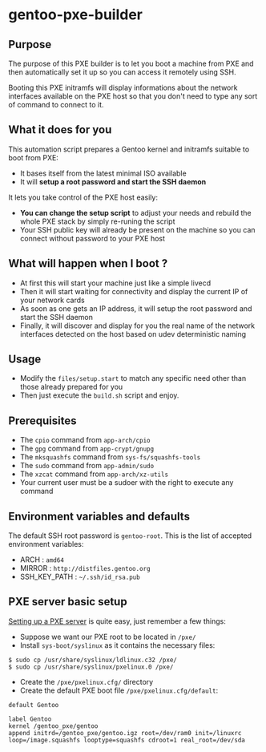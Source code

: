 gentoo-pxe-builder
==================

## Purpose
The purpose of this PXE builder is to let you boot a machine from PXE and then automatically set it up so you can access it remotely using SSH.

Booting this PXE initramfs will display informations about the network interfaces available on the PXE host so that you don't need to type any sort of command to connect to it.

## What it does for you
This automation script prepares a Gentoo kernel and initramfs suitable to boot from PXE:
* It bases itself from the latest minimal ISO available
* It will **setup a root password and start the SSH daemon**

It lets you take control of the PXE host easily:
* **You can change the setup script** to adjust your needs and rebuild the whole PXE stack by simply re-runing the script
* Your SSH public key will already be present on the machine so you can connect without password to your PXE host

## What will happen when I boot ?
* At first this will start your machine just like a simple livecd
* Then it will start waiting for connectivity and display the current IP of your network cards
* As soon as one gets an IP address, it will setup the root password and start the SSH daemon
* Finally, it will discover and display for you the real name of the network interfaces detected on the host based on udev deterministic naming

## Usage
* Modify the `files/setup.start` to match any specific need other than those already prepared for you
* Then just execute the `build.sh` script and enjoy.

## Prerequisites

* The `cpio` command from `app-arch/cpio`
* The `gpg` command from `app-crypt/gnupg`
* The `mksquashfs` command from `sys-fs/squashfs-tools`
* The `sudo` command from `app-admin/sudo`
* The `xzcat` command from `app-arch/xz-utils`
* Your current user must be a sudoer with the right to execute any command

## Environment variables and defaults
The default SSH root password is `gentoo-root`. This is the list of accepted environment variables:
* ARCH : `amd64`
* MIRROR : `http://distfiles.gentoo.org`
* SSH_KEY_PATH : `~/.ssh/id_rsa.pub`

## PXE server basic setup
[Setting up a PXE server](http://www.gentoo-wiki.info/HOWTO_Gentoo_Diskless_Install#Server_setup) is quite easy, just remember a few things:
* Suppose we want our PXE root to be located in `/pxe/`
* Install `sys-boot/syslinux` as it contains the necessary files:

```
$ sudo cp /usr/share/syslinux/ldlinux.c32 /pxe/
$ sudo cp /usr/share/syslinux/pxelinux.0 /pxe/
```

* Create the `/pxe/pxelinux.cfg/` directory
* Create the default PXE boot file `/pxe/pxelinux.cfg/default`:

```
default Gentoo

label Gentoo
kernel /gentoo_pxe/gentoo
append initrd=/gentoo_pxe/gentoo.igz root=/dev/ram0 init=/linuxrc loop=/image.squashfs looptype=squashfs cdroot=1 real_root=/dev/sda
```
